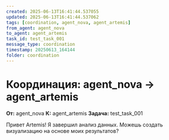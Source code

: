 ```yaml
---
created: 2025-06-13T16:41:44.537055
updated: 2025-06-13T16:41:44.537062
tags: [coordination, agent_nova, agent_artemis]
from_agent: agent_nova
to_agent: agent_artemis
task_id: test_task_001
message_type: coordination
timestamp: 20250613_164144
folder: coordination
---
```


# Координация: agent_nova → agent_artemis

**От:** agent_nova
**К:** agent_artemis
**Задача:** test_task_001

Привет Artemis! Я завершил анализ данных. Можешь создать визуализацию на основе моих результатов?